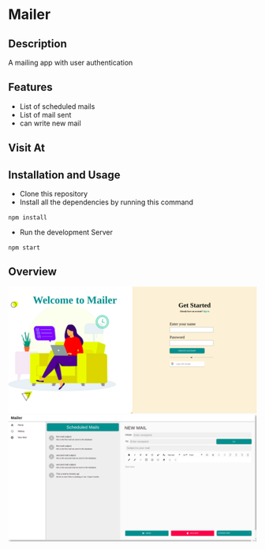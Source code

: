 # Mailer

## Description

A mailing app with user authentication

## Features

- List of scheduled mails
- List of mail sent
- can write new mail

## Visit At

## Installation and Usage

- Clone this repository
- Install all the dependencies by running this command

```
npm install
```

- Run the development Server

```
npm start
```

## Overview

<img alt="ui" src="src/assests/loginpage.png">

<img alt="ui" src="src/assests/new mail.png">
